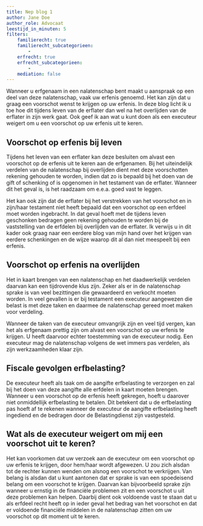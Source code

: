 ```yaml
---
title: Nep blog 1
author: Jane Doe
author_role: Advocaat
leestijd_in_minuten: 5
filters:
    familierecht: true
    familierecht_subcategorieen: 
        -
    erfrecht: true
    erfrecht_subcategorieen:
        -
    mediation: false
---
```


Wanneer u erfgenaam in een nalatenschap bent maakt u aanspraak op een deel van deze nalatenschap, vaak uw erfenis genoemd. Het kan zijn dat u graag een voorschot wenst te krijgen op uw erfenis. In deze blog licht ik u toe hoe dit tijdens leven van de erflater dan wel na het overlijden van de erflater in zijn werk gaat. Ook geef ik aan wat u kunt doen als een executeur weigert om u een voorschot op uw erfenis uit te keren.

## Voorschot op erfenis bij leven
Tijdens het leven van een erflater kan deze besluiten om alvast een voorschot op de erfenis uit te keren aan de erfgenamen. Bij het uiteindelijk verdelen van de nalatenschap bij overlijden dient met deze voorschotten rekening gehouden te worden, indien dat zo is bepaald bij het doen van de gift of schenking of is opgenomen in het testament van de erflater. Wanneer dit het geval is, is het raadzaam om e.e.a. goed vast te leggen.

Het kan ook zijn dat de erflater bij het verstrekken van het voorschot en in zijn/haar testament niet heeft bepaald dat een voorschot op een erfdeel moet worden ingebracht. In dat geval hoeft met de tijdens leven geschonken bedragen geen rekening gehouden te worden bij de vaststelling van de erfdelen bij overlijden van de erflater. Ik verwijs u in dit kader ook graag naar een eerdere blog van mijn hand over het krijgen van eerdere schenkingen en de wijze waarop dit al dan niet meespeelt bij een erfenis.

## Voorschot op erfenis na overlijden
Het in kaart brengen van een nalatenschap en het daadwerkelijk verdelen daarvan kan een tijdrovende klus zijn. Zeker als er in de nalatenschap sprake is van veel bezittingen die gewaardeerd en verkocht moeten worden. In veel gevallen is er bij testament een executeur aangewezen die belast is met deze taken en daarmee de nalatenschap gereed moet maken voor verdeling.

Wanneer de taken van de executeur omvangrijk zijn en veel tijd vergen, kan het als erfgenaam prettig zijn om alvast een voorschot op uw erfenis te krijgen. U heeft daarvoor echter toestemming van de executeur nodig. Een executeur mag de nalatenschap volgens de wet immers pas verdelen, als zijn werkzaamheden klaar zijn.

## Fiscale gevolgen erfbelasting?
De executeur heeft als taak om de aangifte erfbelasting te verzorgen en zal bij het doen van deze aangifte alle erfdelen in kaart moeten brengen. Wanneer u een voorschot op de erfenis heeft gekregen, hoeft u daarover niet onmiddellijk erfbelasting te betalen. Dit betekent dat u de erfbelasting pas hoeft af te rekenen wanneer de executeur de aangifte erfbelasting heeft ingediend en de bedragen door de Belastingdienst zijn vastgesteld.

## Wat als de executeur weigert om mij een voorschot uit te keren?
Het kan voorkomen dat uw verzoek aan de executeur om een voorschot op uw erfenis te krijgen, door hem/haar wordt afgewezen. U zou zich alsdan tot de rechter kunnen wenden om alsnog een voorschot te verkrijgen. Van belang is alsdan dat u kunt aantonen dat er sprake is van een spoedeisend belang om een voorschot te krijgen. Daarvan kan bijvoorbeeld sprake zijn wanneer u ernstig in de financiële problemen zit en een voorschot u uit deze problemen kan helpen. Daarbij dient ook voldoende vast te staan dat u als erfdeel recht heeft op in ieder geval het bedrag van het voorschot en dat er voldoende financiële middelen in de nalatenschap zitten om uw voorschot op dit moment uit te keren.